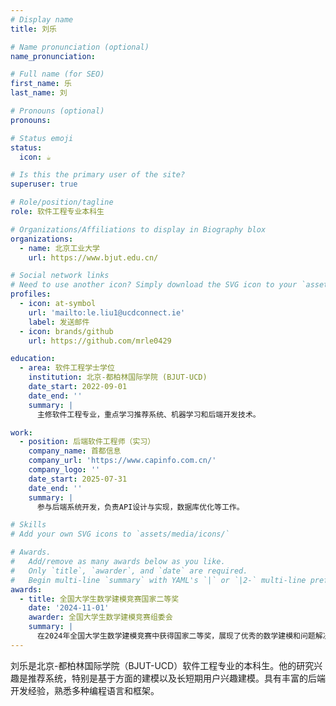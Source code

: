 ```yaml
---
# Display name
title: 刘乐

# Name pronunciation (optional)
name_pronunciation: 

# Full name (for SEO)
first_name: 乐
last_name: 刘

# Pronouns (optional)
pronouns: 

# Status emoji
status:
  icon: ☕️

# Is this the primary user of the site?
superuser: true

# Role/position/tagline
role: 软件工程专业本科生

# Organizations/Affiliations to display in Biography blox
organizations:
  - name: 北京工业大学
    url: https://www.bjut.edu.cn/

# Social network links
# Need to use another icon? Simply download the SVG icon to your `assets/media/icons/` folder.
profiles:
  - icon: at-symbol
    url: 'mailto:le.liu1@ucdconnect.ie'
    label: 发送邮件
  - icon: brands/github
    url: https://github.com/mrle0429

education:
  - area: 软件工程学士学位
    institution: 北京-都柏林国际学院 (BJUT-UCD)
    date_start: 2022-09-01
    date_end: ''
    summary: |
      主修软件工程专业，重点学习推荐系统、机器学习和后端开发技术。

work:
  - position: 后端软件工程师（实习）
    company_name: 首都信息
    company_url: 'https://www.capinfo.com.cn/'
    company_logo: ''
    date_start: 2025-07-31
    date_end: ''
    summary: |
      参与后端系统开发，负责API设计与实现，数据库优化等工作。

# Skills
# Add your own SVG icons to `assets/media/icons/`

# Awards.
#   Add/remove as many awards below as you like.
#   Only `title`, `awarder`, and `date` are required.
#   Begin multi-line `summary` with YAML's `|` or `|2-` multi-line prefix and indent 2 spaces below.
awards:
  - title: 全国大学生数学建模竞赛国家二等奖
    date: '2024-11-01'
    awarder: 全国大学生数学建模竞赛组委会
    summary: |
      在2024年全国大学生数学建模竞赛中获得国家二等奖，展现了优秀的数学建模和问题解决能力。
---
```


刘乐是北京-都柏林国际学院（BJUT-UCD）软件工程专业的本科生。他的研究兴趣是推荐系统，特别是基于方面的建模以及长短期用户兴趣建模。具有丰富的后端开发经验，熟悉多种编程语言和框架。
